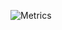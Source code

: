 ![Metrics](https://metrics.lecoq.io/ajatdarojat45?template=classic&activity=1&followup=1&isocalendar=1&languages=1&pagespeed=1&posts=1&stars=1&tweets=1&languages.ignored=html%2C%20css&pagespeed.detailed=true&pagespeed.screenshot=true&posts.limit=4&posts.user=ajatdarojat45&posts.source=dev.to&isocalendar.duration=full-year&tweets.limit=2&tweets.user=ajatdarojat45&stars.limit=4&activity.limit=5&activity.days=14&activity.filter=all&config.timezone=Asia%2FJakarta&config.animated=true)
